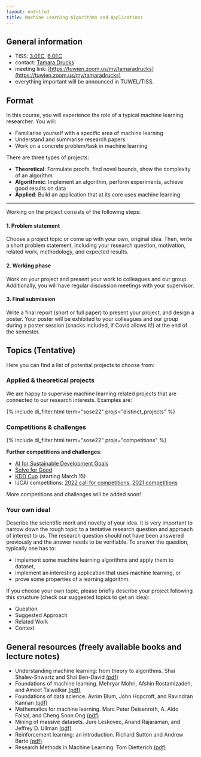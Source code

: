 ```yaml
---
layout: entitled
title: Machine Learning Algorithms and Applications
---
```

## General information

- TISS: [3.0EC](https://tiss.tuwien.ac.at/course/courseDetails.xhtml?dswid=5740&dsrid=553&courseNr=194101&semester=2022S&locale=en), [6.0EC](https://tiss.tuwien.ac.at/course/courseDetails.xhtml?dswid=3115&dsrid=873&courseNr=194119&semester=2022S&locale=en)
- contact: [Tamara Drucks](mailto:tamara.drucks@tuwien.ac.at)
- meeting link: [https://tuwien.zoom.us/my/tamaradrucks](https://tuwien.zoom.us/my/tamaradrucks)
- everything important will be announced in TUWEL/TISS.


## Format

In this course, you will experience the role of a typical machine learning researcher.
You will:
* Familiarise yourself with a specific area of machine learning
* Understand and summarise research papers
* Work on a concrete problem/task in machine learning

There are three types of projects:
* **Theoretical**: Formulate proofs, find novel bounds, show the complexity of an algorithm
* **Algorithmic**: Implement an algorithm, perform experiments, achieve good results on data
* **Applied**: Build an application that at its core uses machine learning

---

Working on the project consists of the following steps:

#### 1. Problem statement

Choose a project topic or come up with your own, original idea. Then, write a short problem statement, including your research question, motivation, related work, methodology, and expected results.

#### 2. Working phase

Work on your project and present your work to colleagues and our group. Additionally, you will have regular discussion meetings with your supervisor. 

#### 3. Final submission

Write a final report (short or full paper) to present your project, and design a poster. Your poster will be exhibited to your colleagues and our group during a poster session (snacks included, if Covid allows it!) at the end of the semester.


## Topics (Tentative)

Here you can find a list of potential projects to choose from:

### Applied & theoretical projects

We are happy to supervise machine learning related projects that are connected to our research interests. Examples are:

{% include di_filter.html term="sose22" projs="distinct_projects" %}


### Competitions & challenges

{% include di_filter.html term="sose22" projs="competitions" %}

**Further competitions and challenges**:

* [AI for Sustainable Development Goals](https://www.ai-for-sdgs.academy/)
* [Solve for Good](https://www.solveforgood.org/)
* [KDD Cup](https://kdd.org/kdd2022/cfKDDCup.html) (starting March 15)
* IJCAI competitions: [2022 call for competitions](https://ijcai-22.org/calls-competitions/), [2021 competitions](https://ijcai-21.org/competitions/)
 
More competitions and challenges will be added soon!

### Your own idea!

Describe the scientific merit and novelty of your idea. It is very important to narrow down the rough topic to a tentative research question and approach of interest to us. The research question should not have been answered previously and the answer needs to be verifiable. To answer the question, typically one has to:

* implement some machine learning algorithms and apply them to dataset,
* implement an interesting application that uses machine learning, or
* prove some properties of a learning algorithm.


If you choose your own topic, please briefly describe your project following this structure (check our suggested topics to get an idea):

* Question
* Suggested Approach
* Related Work
* Context


## General resources (freely available books and lecture notes)

- Understanding machine learning: from theory to algorithms. Shai Shalev-Shwartz and Shai Ben-David [(pdf)](https://www.cs.huji.ac.il/~shais/UnderstandingMachineLearning/copy.html)
- Foundations of machine learning. Mehryar Mohri, Afshin Rostamizadeh, and Ameet Talwalkar [(pdf)](https://cs.nyu.edu/~mohri/mlbook/)
- Foundations of data science. Avrim Blum, John Hopcroft, and Ravindran Kannan [(pdf)](https://www.cs.cornell.edu/jeh/book.pdf)
- Mathematics for machine learning. Marc Peter Deisenroth, A. Aldo Faisal, and Cheng Soon Ong [(pdf)](https://mml-book.github.io/)
- Mining of massive datasets. Jure Leskovec, Anand Rajaraman, and Jeffrey D. Ullman [(pdf)](http://infolab.stanford.edu/~ullman/mmds/book0n.pdf)
- Reinforcement learning: an introduction. Richard Sutton and Andrew Barto [(pdf)](http://incompleteideas.net/book/the-book.html)
- Research Methods in Machine Learning. Tom Dietterich [(pdf)](http://web.engr.oregonstate.edu/~tgd/talks/new-in-ml-2019.pdf)
